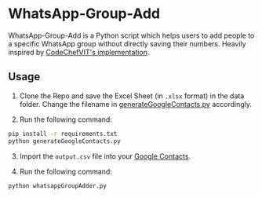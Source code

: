 # WhatsApp-Group-Add

WhatsApp-Group-Add is a Python script which helps users to add people to a specific WhatsApp group without directly saving their numbers.
Heavily inspired by [CodeChefVIT's implementation](https://github.com/CodeChefVIT/whatsapp-groupadd).

## Usage

1. Clone the Repo and save the Excel Sheet (in `.xlsx` format) in the data folder. Change the filename in [generateGoogleContacts.py](generateGoogleContacts.py) accordingly.

2. Run the following command:
```bash
pip install -r requirements.txt
python generateGoogleContacts.py
```

3. Import the `output.csv` file into your [Google Contacts](https://contacts.google.com/).

4. Run the following command:

```bash
python whatsappGroupAdder.py
```
